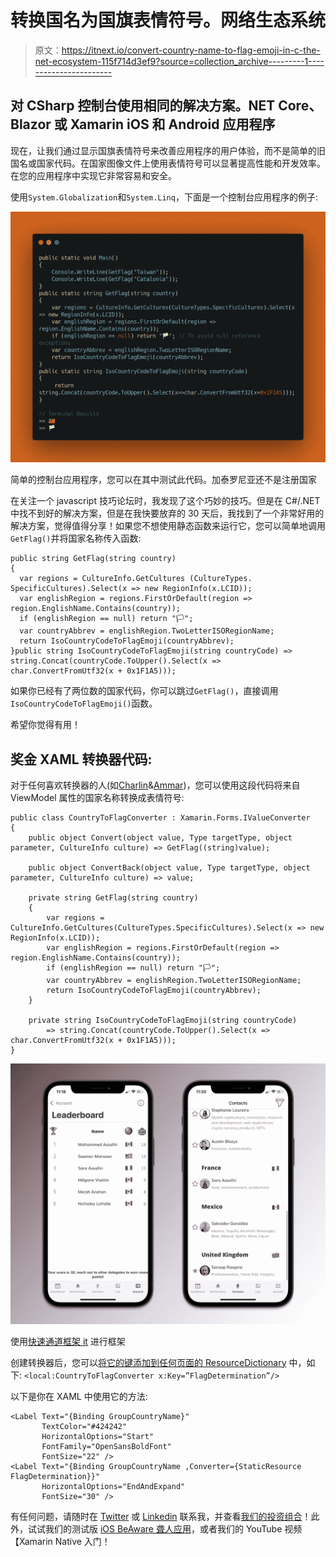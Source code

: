 # 转换国名为国旗表情符号。网络生态系统

> 原文：<https://itnext.io/convert-country-name-to-flag-emoji-in-c-the-net-ecosystem-115f714d3ef9?source=collection_archive---------1----------------------->

## 对 CSharp 控制台使用相同的解决方案。NET Core、Blazor 或 Xamarin iOS 和 Android 应用程序

现在，让我们通过显示国旗表情符号来改善应用程序的用户体验，而不是简单的旧国名或国家代码。在国家图像文件上使用表情符号可以显著提高性能和开发效率。在您的应用程序中实现它非常容易和安全。

使用`System.Globalization`和`System.Linq`，下面是一个控制台应用程序的例子:

![](img/839ad7eca549884beb6714f2e9795a9e.png)

简单的控制台应用程序，您可以在其中测试此代码。加泰罗尼亚还不是注册国家

在关注一个 javascript 技巧论坛时，我发现了这个巧妙的技巧。但是在 C#/.NET 中找不到好的解决方案，但是在我快要放弃的 30 天后，我找到了一个非常好用的解决方案，觉得值得分享！如果您不想使用静态函数来运行它，您可以简单地调用`GetFlag()`并将国家名称传入函数:

```
public string GetFlag(string country)
{
  var regions = CultureInfo.GetCultures (CultureTypes. SpecificCultures).Select(x => new RegionInfo(x.LCID));
  var englishRegion = regions.FirstOrDefault(region => region.EnglishName.Contains(country));
  if (englishRegion == null) return "🏳";
  var countryAbbrev = englishRegion.TwoLetterISORegionName;
  return IsoCountryCodeToFlagEmoji(countryAbbrev);
}public string IsoCountryCodeToFlagEmoji(string countryCode) => string.Concat(countryCode.ToUpper().Select(x => char.ConvertFromUtf32(x + 0x1F1A5)));
```

如果你已经有了两位数的国家代码，你可以跳过`GetFlag()`，直接调用`IsoCountryCodeToFlagEmoji()`函数。

希望你觉得有用！

## 奖金 XAML 转换器代码:

对于任何喜欢转换器的人(如[Charlin](https://xamgirl.com/understanding-converters-in-xamarin-forms/)&[Ammar](https://www.c-sharpcorner.com/article/xaml-value-converter-with-simple-example/))，您可以使用这段代码将来自 ViewModel 属性的国家名称转换成表情符号:

```
public class CountryToFlagConverter : Xamarin.Forms.IValueConverter
{
    public object Convert(object value, Type targetType, object parameter, CultureInfo culture) => GetFlag((string)value);

    public object ConvertBack(object value, Type targetType, object parameter, CultureInfo culture) => value;

    private string GetFlag(string country)
    {
        var regions = CultureInfo.GetCultures(CultureTypes.SpecificCultures).Select(x => new RegionInfo(x.LCID));
        var englishRegion = regions.FirstOrDefault(region => region.EnglishName.Contains(country));
        if (englishRegion == null) return "🏳";
        var countryAbbrev = englishRegion.TwoLetterISORegionName;
        return IsoCountryCodeToFlagEmoji(countryAbbrev);
    }

    private string IsoCountryCodeToFlagEmoji(string countryCode)
        => string.Concat(countryCode.ToUpper().Select(x => char.ConvertFromUtf32(x + 0x1F1A5)));
}
```

![](img/0e4c742eef524d48fc9215ca584225a2.png)

使用[快速通道框架 it](/generating-beautiful-frames-for-your-ios-android-screenshots-instantly-5175d77a0493) 进行框架

创建转换器后，您可以[将它的键添加到任何页面的 ResourceDictionary](https://docs.microsoft.com/en-us/xamarin/xamarin-forms/app-fundamentals/data-binding/converters) 中，如下:
`<local:CountryToFlagConverter x:Key=”FlagDetermination”/>`

以下是你在 XAML 中使用它的方法:

```
<Label Text="{Binding GroupCountryName}"
       TextColor="#424242"
       HorizontalOptions="Start"
       FontFamily="OpenSansBoldFont"
       FontSize="22" />
<Label Text="{Binding GroupCountryName ,Converter={StaticResource FlagDetermination}}"
       HorizontalOptions="EndAndExpand"
       FontSize="30" />
```

有任何问题，请随时在 [Twitter](http://twitter.com/saamerm) 或 [Linkedin](http://linkedin.com/in/saamer) 联系我，并查看[我们的投资组合](https://thefirstprototype.com/mobile-app-development-windsor-ios-android.html)！此外，试试我们的测试版 [iOS BeAware 聋人应用](https://testflight.apple.com/join/3ixeJPSz)，或者我们的 YouTube 视频【Xamarin Native 入门！